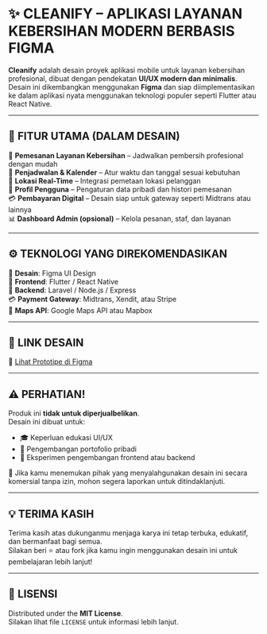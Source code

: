 # ✨ CLEANIFY – APLIKASI LAYANAN KEBERSIHAN MODERN BERBASIS FIGMA

**Cleanify** adalah desain proyek aplikasi mobile untuk layanan kebersihan profesional, dibuat dengan pendekatan **UI/UX modern dan minimalis**.  
Desain ini dikembangkan menggunakan **Figma** dan siap diimplementasikan ke dalam aplikasi nyata menggunakan teknologi populer seperti Flutter atau React Native.

---

## 🔑 FITUR UTAMA (DALAM DESAIN)

🧽 **Pemesanan Layanan Kebersihan** – Jadwalkan pembersih profesional dengan mudah  
📅 **Penjadwalan & Kalender** – Atur waktu dan tanggal sesuai kebutuhan  
📍 **Lokasi Real-Time** – Integrasi pemetaan lokasi pelanggan  
👤 **Profil Pengguna** – Pengaturan data pribadi dan histori pemesanan  
💳 **Pembayaran Digital** – Desain siap untuk gateway seperti Midtrans atau lainnya  
📊 **Dashboard Admin (opsional)** – Kelola pesanan, staf, dan layanan  

---

## ⚙️ TEKNOLOGI YANG DIREKOMENDASIKAN

🎨 **Desain**: Figma UI Design  
📱 **Frontend**: Flutter / React Native  
🔧 **Backend**: Laravel / Node.js / Express  
💳 **Payment Gateway**: Midtrans, Xendit, atau Stripe  
📍 **Maps API**: Google Maps API atau Mapbox  

---

## 🔗 LINK DESAIN

📌 [Lihat Prototipe di Figma](https://www.figma.com/...)

---

## ⚠️ PERHATIAN!

Produk ini **tidak untuk diperjualbelikan**.  
Desain ini dibuat untuk:
- 🎓 Keperluan edukasi UI/UX
- 💼 Pengembangan portofolio pribadi
- 🧪 Eksperimen pengembangan frontend atau backend

🙏 Jika kamu menemukan pihak yang menyalahgunakan desain ini secara komersial tanpa izin, mohon segera laporkan untuk ditindaklanjuti.

---

## 💡 TERIMA KASIH

Terima kasih atas dukunganmu menjaga karya ini tetap terbuka, edukatif, dan bermanfaat bagi semua.  
Silakan beri ⭐️ atau fork jika kamu ingin menggunakan desain ini untuk pembelajaran lebih lanjut!

---

## 📜 LISENSI

Distributed under the **MIT License**.  
Silakan lihat file `LICENSE` untuk informasi lebih lanjut.


